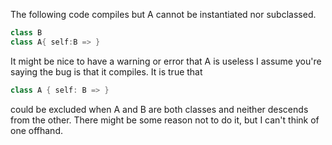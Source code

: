 The following code compiles but A cannot be instantiated nor subclassed.

```scala
class B
class A{ self:B => }
```

It might be nice to have a warning or error that A is useless
I assume you're saying the bug is that it compiles. It is true that
```scala
class A { self: B => } 
```
could be excluded when A and B are both classes and neither descends from the other. There might be some reason not to do it, but I can't think of one offhand.
